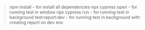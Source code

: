 > npm install - for install all dependencies
> npx cypress open - for running test in window
> npx cypress run - for running test in background
> test:report:dev - for running test in background with creating report on dev env
